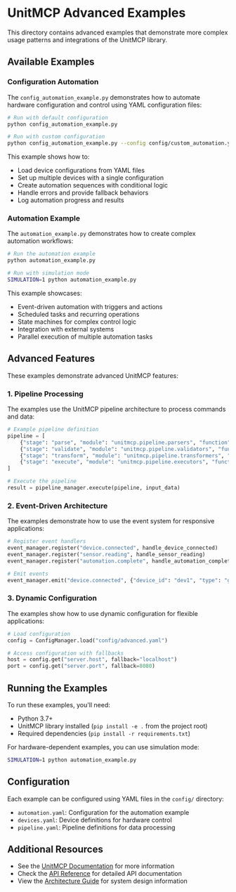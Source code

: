 # UnitMCP Advanced Examples

This directory contains advanced examples that demonstrate more complex usage patterns and integrations of the UnitMCP library.

## Available Examples

### Configuration Automation

The `config_automation_example.py` demonstrates how to automate hardware configuration and control using YAML configuration files:

```bash
# Run with default configuration
python config_automation_example.py

# Run with custom configuration
python config_automation_example.py --config config/custom_automation.yaml
```

This example shows how to:
- Load device configurations from YAML files
- Set up multiple devices with a single configuration
- Create automation sequences with conditional logic
- Handle errors and provide fallback behaviors
- Log automation progress and results

### Automation Example

The `automation_example.py` demonstrates how to create complex automation workflows:

```bash
# Run the automation example
python automation_example.py

# Run with simulation mode
SIMULATION=1 python automation_example.py
```

This example showcases:
- Event-driven automation with triggers and actions
- Scheduled tasks and recurring operations
- State machines for complex control logic
- Integration with external systems
- Parallel execution of multiple automation tasks

## Advanced Features

These examples demonstrate advanced UnitMCP features:

### 1. Pipeline Processing

The examples use the UnitMCP pipeline architecture to process commands and data:

```python
# Example pipeline definition
pipeline = [
    {"stage": "parse", "module": "unitmcp.pipeline.parsers", "function": "yaml_parser"},
    {"stage": "validate", "module": "unitmcp.pipeline.validators", "function": "schema_validator"},
    {"stage": "transform", "module": "unitmcp.pipeline.transformers", "function": "device_transformer"},
    {"stage": "execute", "module": "unitmcp.pipeline.executors", "function": "device_executor"}
]

# Execute the pipeline
result = pipeline_manager.execute(pipeline, input_data)
```

### 2. Event-Driven Architecture

The examples demonstrate how to use the event system for responsive applications:

```python
# Register event handlers
event_manager.register("device.connected", handle_device_connected)
event_manager.register("sensor.reading", handle_sensor_reading)
event_manager.register("automation.complete", handle_automation_complete)

# Emit events
event_manager.emit("device.connected", {"device_id": "dev1", "type": "gpio"})
```

### 3. Dynamic Configuration

The examples show how to use dynamic configuration for flexible applications:

```python
# Load configuration
config = ConfigManager.load("config/advanced.yaml")

# Access configuration with fallbacks
host = config.get("server.host", fallback="localhost")
port = config.get("server.port", fallback=8080)
```

## Running the Examples

To run these examples, you'll need:

- Python 3.7+
- UnitMCP library installed (`pip install -e .` from the project root)
- Required dependencies (`pip install -r requirements.txt`)

For hardware-dependent examples, you can use simulation mode:

```bash
SIMULATION=1 python automation_example.py
```

## Configuration

Each example can be configured using YAML files in the `config/` directory:

- `automation.yaml`: Configuration for the automation example
- `devices.yaml`: Device definitions for hardware control
- `pipeline.yaml`: Pipeline definitions for data processing

## Additional Resources

- See the [UnitMCP Documentation](../../docs/README.md) for more information
- Check the [API Reference](../../docs/api/README.md) for detailed API documentation
- View the [Architecture Guide](../../docs/architecture/README.md) for system design information
